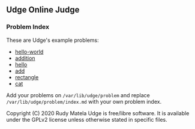 Udge Online Judge
-----------------

### Problem Index

These are Udge's example problems:

* [hello-world](/hello-world)
* [addition](/addition)
* [hello](/hello)
* [add](/add)
* [rectangle](/rectangle)
* [cat](/cat)

Add your problems on `/var/lib/udge/problem` and
replace `/var/lib/udge/problem/index.md` with your own problem index.

Copyright (C) 2020  Rudy Matela
Udge is free/libre software.
It is available under the GPLv2 license
unless otherwise stated in specific files.
